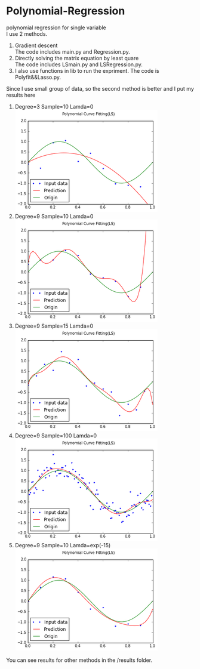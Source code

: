 # Polynomial-Regression  
polynomial regression for single variable  
I use 2 methods.   
1. Gradient descent   
  The code includes main.py and Regression.py.   
2. Directly solving the matrix equation by least quare   
  The code includes LSmain.py and LSRegression.py.   
3. I also use functions in lib to run the expriment. The code is Polyfit&&Lasso.py.   

Since I use small group of data, so the second method is better and I put my results here   
1. Degree=3 Sample=10 Lamda=0   
![image](https://github.com/JoeFannie/Polynomial-Regression/blob/master/results/ls3d10s.png)   
2. Degree=9 Sample=10 Lamda=0   
![image](https://github.com/JoeFannie/Polynomial-Regression/blob/master/results/ls9d10s.png)   
3. Degree=9 Sample=15 Lamda=0   
![image](https://github.com/JoeFannie/Polynomial-Regression/blob/master/results/ls9d15s.png)   
4. Degree=9 Sample=100 Lamda=0   
![image](https://github.com/JoeFannie/Polynomial-Regression/blob/master/results/ls9d100s.png)   
5. Degree=9 Sample=10 Lamda=exp(-15)   
![image](https://github.com/JoeFannie/Polynomial-Regression/blob/master/results/ls9d10swithRe.png)   
   
You can see results for other methods in the /results folder.

